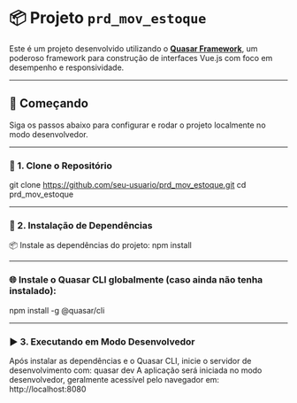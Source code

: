 # 📦 Projeto `prd_mov_estoque`

Este é um projeto desenvolvido utilizando o **[Quasar Framework](https://quasar.dev/)**, um poderoso framework para construção de interfaces Vue.js com foco em desempenho e responsividade.

---

## 🚀 Começando

Siga os passos abaixo para configurar e rodar o projeto localmente no modo desenvolvedor.

---

### 📁 1. Clone o Repositório
git clone https://github.com/seu-usuario/prd_mov_estoque.git
cd prd_mov_estoque

---

### 🔧 2. Instalação de Dependências
📦 Instale as dependências do projeto:
npm install

---

### 🌐 Instale o Quasar CLI globalmente (caso ainda não tenha instalado):
npm install -g @quasar/cli

---

### ▶️ 3. Executando em Modo Desenvolvedor
Após instalar as dependências e o Quasar CLI, inicie o servidor de desenvolvimento com:
quasar dev
A aplicação será iniciada no modo desenvolvedor, geralmente acessível pelo navegador em:
http://localhost:8080
